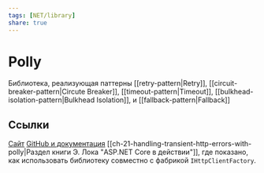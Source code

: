 ```yaml
---
tags: [NET/library]
share: true
---
```

# Polly
Библиотека, реализующая паттерны [[retry-pattern|Retry]], [[circuit-breaker-pattern|Circute Breaker]],  [[timeout-pattern|Timeout]], [[bulkhead-isolation-pattern|Bulkhead Isolation]], и [[fallback-pattern|Fallback]]

## Ссылки
[Сайт](http://www.thepollyproject.org/)
[GitHub и документация](https://github.com/App-vNext/Polly)
[[ch-21-handling-transient-http-errors-with-polly|Раздел книги Э. Лока "ASP.NET Core в действии"]], где показано, как использовать библиотеку совместно с фабрикой `IHttpClientFactory`.